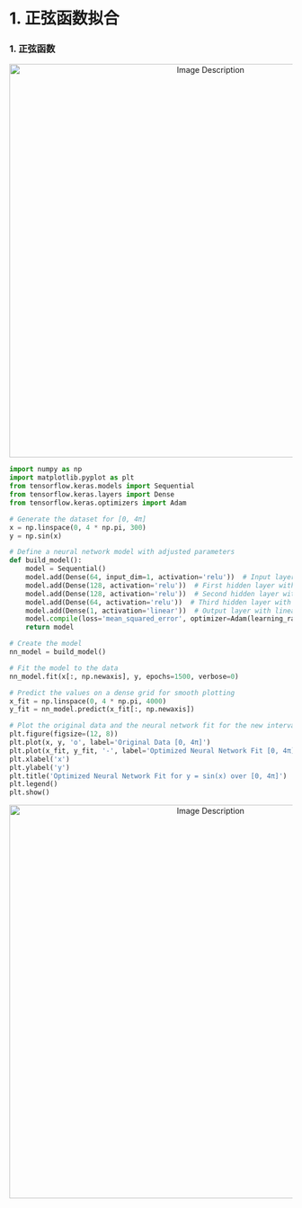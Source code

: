 

# 1. 正弦函数拟合

### 1. 正弦函数

<p align="center">
<img src="https://19640810.xyz/05_image/01_imageHost/20240517-164955.png" alt="Image Description" width="700">
</p>

```py
import numpy as np
import matplotlib.pyplot as plt
from tensorflow.keras.models import Sequential
from tensorflow.keras.layers import Dense
from tensorflow.keras.optimizers import Adam

# Generate the dataset for [0, 4π]
x = np.linspace(0, 4 * np.pi, 300)
y = np.sin(x)

# Define a neural network model with adjusted parameters
def build_model():
    model = Sequential()
    model.add(Dense(64, input_dim=1, activation='relu'))  # Input layer with 64 neurons
    model.add(Dense(128, activation='relu'))  # First hidden layer with 128 neurons
    model.add(Dense(128, activation='relu'))  # Second hidden layer with 128 neurons
    model.add(Dense(64, activation='relu'))  # Third hidden layer with 64 neurons
    model.add(Dense(1, activation='linear'))  # Output layer with linear activation
    model.compile(loss='mean_squared_error', optimizer=Adam(learning_rate=0.001))
    return model

# Create the model
nn_model = build_model()

# Fit the model to the data
nn_model.fit(x[:, np.newaxis], y, epochs=1500, verbose=0)

# Predict the values on a dense grid for smooth plotting
x_fit = np.linspace(0, 4 * np.pi, 4000)
y_fit = nn_model.predict(x_fit[:, np.newaxis])

# Plot the original data and the neural network fit for the new interval
plt.figure(figsize=(12, 8))
plt.plot(x, y, 'o', label='Original Data [0, 4π]')
plt.plot(x_fit, y_fit, '-', label='Optimized Neural Network Fit [0, 4π]')
plt.xlabel('x')
plt.ylabel('y')
plt.title('Optimized Neural Network Fit for y = sin(x) over [0, 4π]')
plt.legend()
plt.show()
```

<p align="center">
<img src="https://19640810.xyz/05_image/01_imageHost/20240517-170028.png" alt="Image Description" width="700">
</p>












